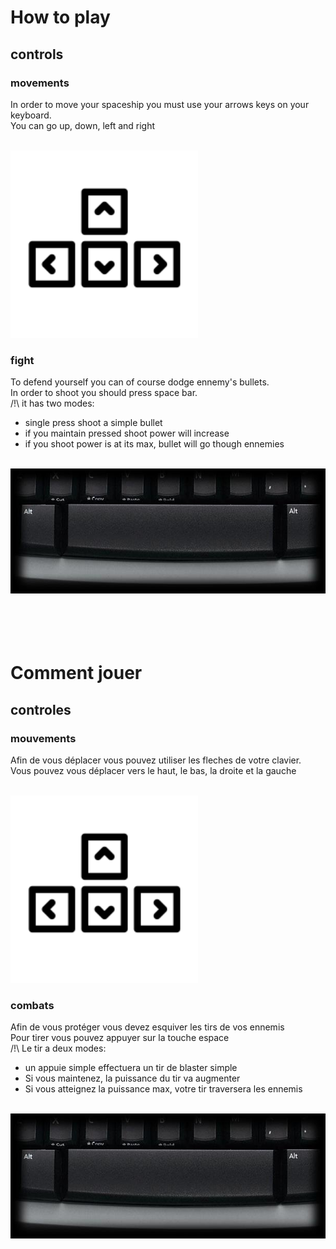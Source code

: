 # How to play

## __controls__

### __movements__ 

In order to move your spaceship you must use your arrows keys on your keyboard.
<br/>
You can go up, down, left and right

<br/>

<img src="./assets/arrows.png" width="300" height="300">

<br/>

### __fight__

To defend yourself you can of course dodge ennemy's bullets.
<br/>
In order to shoot you should press space bar.
<br/>
/!\ it has two modes:
- single press shoot a simple bullet
- if you maintain pressed shoot power will increase
- if you shoot power is at its max, bullet will go though ennemies

<br/>

<img src="./assets/space.png" width="600" height="200">

<br/>
<br/>
<br/>
<br/>
<br/>


# Comment jouer 

## __controles__

### __mouvements__ 

Afin de vous déplacer vous pouvez utiliser les fleches de votre clavier.
<br/>
Vous pouvez vous déplacer vers le haut, le bas, la droite et la gauche

<br/>

<img src="./assets/arrows.png" width="300" height="300">

<br/>

### __combats__

Afin de vous protéger vous devez esquiver les tirs de vos ennemis
<br/>
Pour tirer vous pouvez appuyer sur la touche espace
<br/>
/!\ Le tir a deux modes:
- un appuie simple effectuera un tir de blaster simple
- Si vous maintenez, la puissance du tir va augmenter
- Si vous atteignez la puissance max, votre tir traversera les ennemis

<br/>

<img src="./assets/space.png" width="600" height="200">

<br/>
